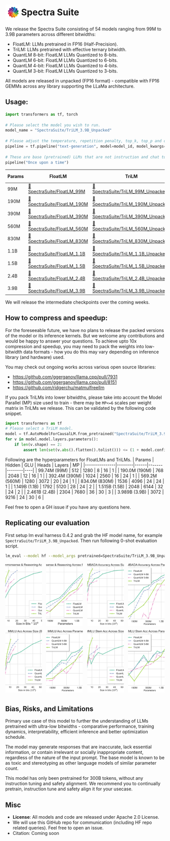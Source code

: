 <h1 style="line-height: 50px;">  <img src="./assets/spectra_logo.png" alt="Spectra Logo" style="width:50px; float:left;"/> Spectra Suite
</h1>


We release the Spectra Suite consisting of 54 models ranging from 99M to 3.9B parameters across different bitwidths:
* FloatLM: LLMs pretrained in FP16 (Half-Precision).
* TriLM: LLMs pretrained with effective ternary bitwidth.
* QuantLM 8-bit: FloatLM LLMs Quantized to 8-bits.
* QuantLM 6-bit: FloatLM LLMs Quantized to 6-bits.
* QuantLM 4-bit: FloatLM LLMs Quantized to 4-bits.
* QuantLM 3-bit: FloatLM LLMs Quantized to 3-bits.

All models are released in unpacked (FP16 format) - compatible with FP16 GEMMs across any library supporting the LLaMa architecture.

## Usage:

```python
import transformers as tf, torch

# Please select the model you wish to run.
model_name = "SpectraSuite/TriLM_3.9B_Unpacked"

# Please adjust the temperature, repetition penalty, top_k, top_p and other sampling parameters according to your needs.
pipeline = tf.pipeline("text-generation", model=model_id, model_kwargs={"torch_dtype": torch.float16}, device_map="auto")

# These are base (pretrained) LLMs that are not instruction and chat tuned. You may need to adjust your prompt accordingly.
pipeline("Once upon a time")
```

| Params | FloatLM | TriLM | QuantLM 8-bit | QuantLM 6-bit | QuantLM 4-bit | QuantLM 3-bit |
| ------ | ------- | ----- | ------------- | ------------- | ------------- | ------------- |
| 99M  | [🤗 SpectraSuite/FloatLM_99M](https://huggingface.co/SpectraSuite/FloatLM_99M)   | [🤗 SpectraSuite/TriLM_99M_Unpacked](https://huggingface.co/SpectraSuite/TriLM_99M_Unpacked)   | Coming Soon | Coming Soon | Coming Soon | Coming Soon |
| 190M | [🤗 SpectraSuite/FloatLM_190M](https://huggingface.co/SpectraSuite/FloatLM_190M) | [🤗 SpectraSuite/TriLM_190M_Unpacked](https://huggingface.co/SpectraSuite/TriLM_190M_Unpacked) | Coming Soon | Coming Soon | Coming Soon | Coming Soon |
| 390M | [🤗 SpectraSuite/FloatLM_390M](https://huggingface.co/SpectraSuite/FloatLM_390M) | [🤗 SpectraSuite/TriLM_390M_Unpacked](https://huggingface.co/SpectraSuite/TriLM_390M_Unpacked) | Coming Soon | Coming Soon | Coming Soon | Coming Soon |
| 560M | [🤗 SpectraSuite/FloatLM_560M](https://huggingface.co/SpectraSuite/FloatLM_560M) | [🤗 SpectraSuite/TriLM_560M_Unpacked](https://huggingface.co/SpectraSuite/TriLM_560M_Unpacked) | Coming Soon | Coming Soon | Coming Soon | Coming Soon |
| 830M | [🤗 SpectraSuite/FloatLM_830M](https://huggingface.co/SpectraSuite/FloatLM_830M) | [🤗 SpectraSuite/TriLM_830M_Unpacked](https://huggingface.co/SpectraSuite/TriLM_830M_Unpacked) | Coming Soon | Coming Soon | Coming Soon | Coming Soon |
| 1.1B | [🤗 SpectraSuite/FloatLM_1.1B](https://huggingface.co/SpectraSuite/FloatLM_1.1B) | [🤗 SpectraSuite/TriLM_1.1B_Unpacked](https://huggingface.co/SpectraSuite/TriLM_1.1B_Unpacked) | Coming Soon | Coming Soon | Coming Soon | Coming Soon |
| 1.5B | [🤗 SpectraSuite/FloatLM_1.5B](https://huggingface.co/SpectraSuite/FloatLM_1.5B) | [🤗 SpectraSuite/TriLM_1.5B_Unpacked](https://huggingface.co/SpectraSuite/TriLM_1.5B_Unpacked) | Coming Soon | Coming Soon | Coming Soon | Coming Soon |
| 2.4B | [🤗 SpectraSuite/FloatLM_2.4B](https://huggingface.co/SpectraSuite/FloatLM_2.4B) | [🤗 SpectraSuite/TriLM_2.4B_Unpacked](https://huggingface.co/SpectraSuite/TriLM_2.4B_Unpacked) | Coming Soon | Coming Soon | Coming Soon | Coming Soon |
| 3.9B | [🤗 SpectraSuite/FloatLM_3.9B](https://huggingface.co/SpectraSuite/FloatLM_3.9B) | [🤗 SpectraSuite/TriLM_3.9B_Unpacked](https://huggingface.co/SpectraSuite/TriLM_3.9B_Unpacked) | Coming Soon | Coming Soon | Coming Soon | Coming Soon |

We will release the intermediate checkpoints over the coming weeks.

## How to compress and speedup:

For the foreseeable future, we have no plans to release the packed versions of the model or its inference kernels. But we welcome any contributions and would be happy to answer your questions.
To achieve upto 10x compression and speedup, you may need to pack the weights into low-bitwidth data formats - how you do this may vary depending on inference library (and hardware) used.

You may check out ongoing works across various open source libraries:
- https://github.com/ggerganov/llama.cpp/pull/7931
- https://github.com/ggerganov/llama.cpp/pull/8151
- https://github.com/ridgerchu/matmulfreellm

If you pack TriLMs into lower bitwidths, please take into account the Model Parallel (MP) size used to train - there may be `MP<=6` scales per weight matrix in TriLMs we release. This can be validated by the following code snippet.
```python
import transformers as tf
# Please select a TriLM model.
model = tf.AutoModelForCausalLM.from_pretrained("SpectraSuite/TriLM_3.9B_Unpacked")
for v in model.model.layers.parameters():
    if len(v.shape) == 2:
        assert len(set(v.abs().flatten().tolist())) <= (1 + model.config.pretraining_model_parallel) # 1 extra for `0` - only total of 6 scales per matrix for largest model.
```

Following are the hyperparameters for FloatLMs and TriLMs.
| Params        | Hidden | GLU  | Heads | Layers | MP |
|---------------|--------|------|-------|--------|----|
| 99.74M (99M)  | 512    | 1280 | 8     | 16     | 1  |
| 190.0M (190M) | 768    | 2048 | 12    | 16     | 1  |
| 392.4M (390M) | 1024   | 2560 | 16    | 24     | 1  |
| 569.2M (560M) | 1280   | 3072 | 20    | 24     | 1  |
| 834.0M (830M) | 1536   | 4096 | 24    | 24     | 1  |
| 1.149B (1.1B) | 1792   | 5120 | 28    | 24     | 2  |
| 1.515B (1.5B) | 2048   | 6144 | 32    | 24     | 2  |
| 2.461B (2.4B) | 2304   | 7680 | 36    | 30     | 3  |
| 3.989B (3.9B) | 3072   | 9216 | 24    | 30     | 6  |

Feel free to open a GH issue if you have any questions here.

## Replicating our evaluation

First setup lm eval harness 0.4.2 and grab the HF model name, for example `SpectraSuite/TriLM_3.9B_Unpacked`. Then run following 0-shot evaluation script.

```bash
lm_eval --model hf --model_args pretrained=SpectraSuite/TriLM_3.9B_Unpacked --tasks arc_easy,arc_challenge,hellaswag,boolq,piqa,winogrande,lambada_openai,sciq,logiqa,mmlu_continuation,triviaqa,crows_pairs_english,truthfulqa_mc1 --device auto --batch_size 1
```

<div style="display: flex; flex-wrap: wrap; justify-content: space-between;">
    <img src="assets/commonsense_and_reasoning_across_size.png" alt="Commonsense and reasoning across size" style="width: 23%; height: 200px; object-fit: cover; margin-bottom: 10px;">
    <img src="assets/commonsense_and_reasoning_across_params.png" alt="Commonsense and reasoning across parameters" style="width: 23%; height: 200px; object-fit: cover; margin-bottom: 10px;">
    <img src="assets/LAMBADA_acc_across_size.png" alt="LAMBADA accuracy across size" style="width: 23%; height: 200px; object-fit: cover; margin-bottom: 10px;">
    <img src="assets/LAMBADA_acc_across_params.png" alt="LAMBADA accuracy across parameters" style="width: 23%; height: 200px; object-fit: cover; margin-bottom: 10px;">
    <img src="assets/MMLU_across_size.png" alt="MMLU accuracy across size" style="width: 23%; height: 200px; object-fit: cover; margin-bottom: 10px;">
    <img src="assets/MMLU_across_params.png" alt="MMLU accuracy across parameters" style="width: 23%; height: 200px; object-fit: cover; margin-bottom: 10px;">
    <img src="assets/MMLU_Stem_across_size.png" alt="MMLU STEM accuracy across size" style="width: 23%; height: 200px; object-fit: cover; margin-bottom: 10px;">
    <img src="assets/MMLU_Stem_across_params.png" alt="MMLU STEM accuracy across parameters" style="width: 23%; height: 200px; object-fit: cover; margin-bottom: 10px;">
</div>

## Bias, Risks, and Limitations

Primary use case of this model to further the understanding of LLMs pretrained with ultra-low bitwidths - comparative performance, training dynamics, interpretability, efficient inference and better optimization schedule.

The model may generate responses that are inaccurate, lack essential information, or contain irrelevant or socially inappropriate content, regardless of the nature of the input prompt. The base model is known to be as toxic and stereotyping as other language models of similar parameter count.

This model has only been pretrained for 300B tokens, without any instruction tuning and safety alignment. We recommend you to continually pretrain, instruction tune and safety align it for your usecase.

## Misc
* **License**: All models and code are released under Apache 2.0 License.
* We will use this GitHub repo for communication (including HF repo related queries). Feel free to open an issue.
* Citation: Coming soon

